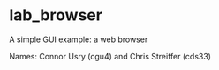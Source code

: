# lab_browser
A simple GUI example: a web browser

Names: Connor Usry (cgu4) and Chris Streiffer (cds33)
